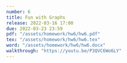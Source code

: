 ```yaml
---
number: 6
title: Fun with Graphs
release: 2022-03-16 17:00
due: 2022-03-23 23:59
pdf: "/assets/homework/hw6/hw6.pdf"
tex: "/assets/homework/hw6/hw6.tex"
word: "/assets/homework/hw6/hw6.docx"
walkthrough: "https://youtu.be/P3QVC6Wo6LY"
---
```

